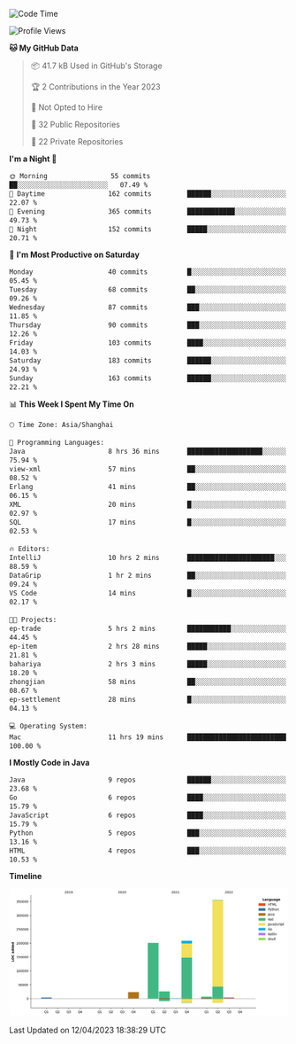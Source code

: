 <!--START_SECTION:waka-->
![Code Time](http://img.shields.io/badge/Code%20Time-1%2C718%20hrs%2016%20mins-blue)

![Profile Views](http://img.shields.io/badge/Profile%20Views-0-blue)

**🐱 My GitHub Data** 

> 📦 41.7 kB Used in GitHub's Storage 
 > 
> 🏆 2 Contributions in the Year 2023
 > 
> 🚫 Not Opted to Hire
 > 
> 📜 32 Public Repositories 
 > 
> 🔑 22 Private Repositories 
 > 
**I'm a Night 🦉** 

```text
🌞 Morning                55 commits          ██░░░░░░░░░░░░░░░░░░░░░░░   07.49 % 
🌆 Daytime                162 commits         ██████░░░░░░░░░░░░░░░░░░░   22.07 % 
🌃 Evening                365 commits         ████████████░░░░░░░░░░░░░   49.73 % 
🌙 Night                  152 commits         █████░░░░░░░░░░░░░░░░░░░░   20.71 % 
```
📅 **I'm Most Productive on Saturday** 

```text
Monday                   40 commits          █░░░░░░░░░░░░░░░░░░░░░░░░   05.45 % 
Tuesday                  68 commits          ██░░░░░░░░░░░░░░░░░░░░░░░   09.26 % 
Wednesday                87 commits          ███░░░░░░░░░░░░░░░░░░░░░░   11.85 % 
Thursday                 90 commits          ███░░░░░░░░░░░░░░░░░░░░░░   12.26 % 
Friday                   103 commits         ████░░░░░░░░░░░░░░░░░░░░░   14.03 % 
Saturday                 183 commits         ██████░░░░░░░░░░░░░░░░░░░   24.93 % 
Sunday                   163 commits         ██████░░░░░░░░░░░░░░░░░░░   22.21 % 
```


📊 **This Week I Spent My Time On** 

```text
🕑︎ Time Zone: Asia/Shanghai

💬 Programming Languages: 
Java                     8 hrs 36 mins       ███████████████████░░░░░░   75.94 % 
view-xml                 57 mins             ██░░░░░░░░░░░░░░░░░░░░░░░   08.52 % 
Erlang                   41 mins             ██░░░░░░░░░░░░░░░░░░░░░░░   06.15 % 
XML                      20 mins             █░░░░░░░░░░░░░░░░░░░░░░░░   02.97 % 
SQL                      17 mins             █░░░░░░░░░░░░░░░░░░░░░░░░   02.53 % 

🔥 Editors: 
IntelliJ                 10 hrs 2 mins       ██████████████████████░░░   88.59 % 
DataGrip                 1 hr 2 mins         ██░░░░░░░░░░░░░░░░░░░░░░░   09.24 % 
VS Code                  14 mins             █░░░░░░░░░░░░░░░░░░░░░░░░   02.17 % 

🐱‍💻 Projects: 
ep-trade                 5 hrs 2 mins        ███████████░░░░░░░░░░░░░░   44.45 % 
ep-item                  2 hrs 28 mins       █████░░░░░░░░░░░░░░░░░░░░   21.81 % 
bahariya                 2 hrs 3 mins        █████░░░░░░░░░░░░░░░░░░░░   18.20 % 
zhongjian                58 mins             ██░░░░░░░░░░░░░░░░░░░░░░░   08.67 % 
ep-settlement            28 mins             █░░░░░░░░░░░░░░░░░░░░░░░░   04.13 % 

💻 Operating System: 
Mac                      11 hrs 19 mins      █████████████████████████   100.00 % 
```

**I Mostly Code in Java** 

```text
Java                     9 repos             ██████░░░░░░░░░░░░░░░░░░░   23.68 % 
Go                       6 repos             ████░░░░░░░░░░░░░░░░░░░░░   15.79 % 
JavaScript               6 repos             ████░░░░░░░░░░░░░░░░░░░░░   15.79 % 
Python                   5 repos             ███░░░░░░░░░░░░░░░░░░░░░░   13.16 % 
HTML                     4 repos             ███░░░░░░░░░░░░░░░░░░░░░░   10.53 % 
```



**Timeline**

![Lines of Code chart](https://raw.githubusercontent.com/youtiaoguagua/youtiaoguagua/master/assets/bar_graph.png)


 Last Updated on 12/04/2023 18:38:29 UTC
<!--END_SECTION:waka-->